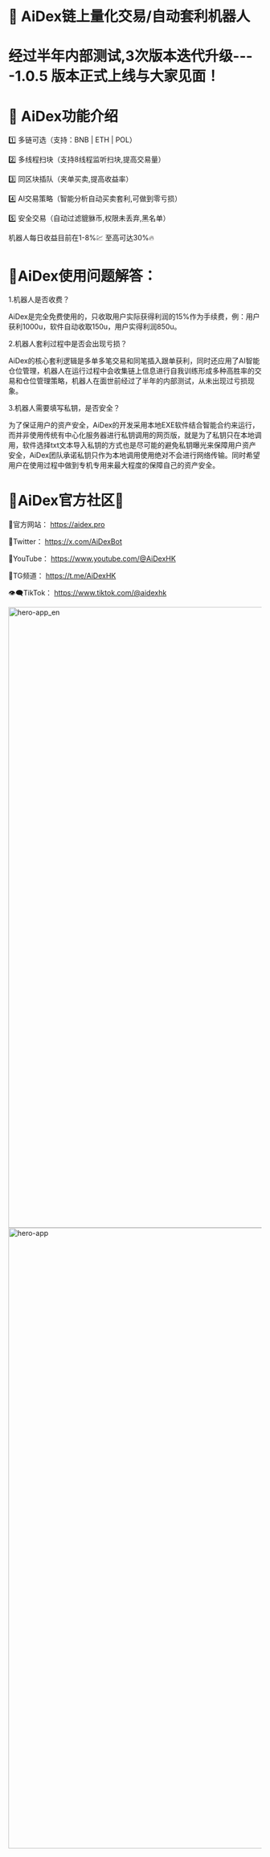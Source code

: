 🤖 AiDex链上量化交易/自动套利机器人
=

经过半年内部测试,3次版本迭代升级----1.0.5 版本正式上线与大家见面！
=

🤖 AiDex功能介绍
=

1️⃣ 多链可选（支持：BNB | ETH | POL）

2️⃣ 多线程扫块（支持8线程监听扫块,提高交易量）

3️⃣ 同区块插队（夹单买卖,提高收益率）

4️⃣ AI交易策略（智能分析自动买卖套利,可做到零亏损）

5️⃣ 安全交易（自动过滤貔貅币,权限未丢弃,黑名单）

机器人每日收益目前在1-8%💹 至高可达30%🔥







🤖AiDex使用问题解答：
=

1.机器人是否收费？

AiDex是完全免费使用的，只收取用户实际获得利润的15%作为手续费，例：用户获利1000u，软件自动收取150u，用户实得利润850u。

2.机器人套利过程中是否会出现亏损？

AiDex的核心套利逻辑是多单多笔交易和同笔插入跟单获利，同时还应用了AI智能仓位管理，机器人在运行过程中会收集链上信息进行自我训练形成多种高胜率的交易和仓位管理策略，机器人在面世前经过了半年的内部测试，从未出现过亏损现象。

3.机器人需要填写私钥，是否安全？

为了保证用户的资产安全，AiDex的开发采用本地EXE软件结合智能合约来运行，而并非使用传统有中心化服务器进行私钥调用的网页版，就是为了私钥只在本地调用，软件选择txt文本导入私钥的方式也是尽可能的避免私钥曝光来保障用户资产安全，AiDex团队承诺私钥只作为本地调用使用绝对不会进行网络传输。同时希望用户在使用过程中做到专机专用来最大程度的保障自己的资产安全。






🏁AiDex官方社区🏁
=

🔹官方网站： https://aidex.pro

🔸Twitter： https://x.com/AiDexBot

🔺YouTube： https://www.youtube.com/@AiDexHK

🔻TG频道： https://t.me/AiDexHK

👁‍🗨TikTok： https://www.tiktok.com/@aidexhk


<img width="1236" alt="hero-app_en" src="https://github.com/user-attachments/assets/61d8bf31-cc60-4d24-a208-97798775259e" />
<img width="1236" alt="hero-app" src="https://github.com/user-attachments/assets/a884a1ea-d571-4923-936a-7d721bfe8043" />

